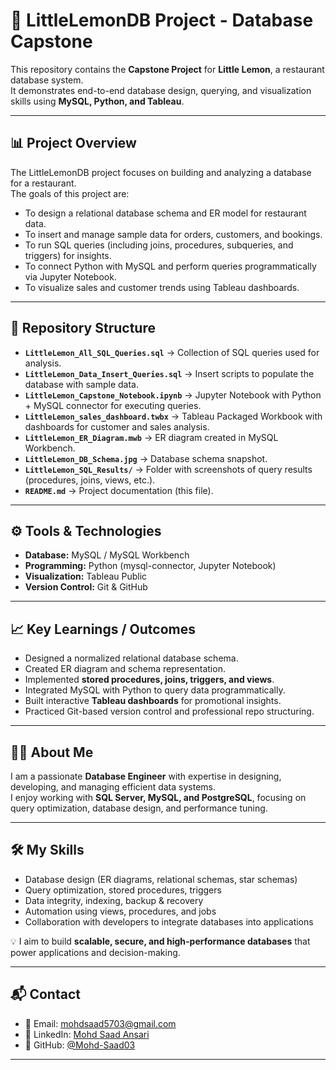 # 🍋 LittleLemonDB Project - Database Capstone

This repository contains the **Capstone Project** for **Little Lemon**, a restaurant database system.  
It demonstrates end-to-end database design, querying, and visualization skills using **MySQL, Python, and Tableau**.

---

## 📊 Project Overview
The LittleLemonDB project focuses on building and analyzing a database for a restaurant.  
The goals of this project are:
- To design a relational database schema and ER model for restaurant data.
- To insert and manage sample data for orders, customers, and bookings.
- To run SQL queries (including joins, procedures, subqueries, and triggers) for insights.
- To connect Python with MySQL and perform queries programmatically via Jupyter Notebook.
- To visualize sales and customer trends using Tableau dashboards.

---

## 📂 Repository Structure

- **`LittleLemon_All_SQL_Queries.sql`** → Collection of SQL queries used for analysis.  
- **`LittleLemon_Data_Insert_Queries.sql`** → Insert scripts to populate the database with sample data.  
- **`LittleLemon_Capstone_Notebook.ipynb`** → Jupyter Notebook with Python + MySQL connector for executing queries.  
- **`LittleLemon_sales_dashboard.twbx`** → Tableau Packaged Workbook with dashboards for customer and sales analysis.  
- **`LittleLemon_ER_Diagram.mwb`** → ER diagram created in MySQL Workbench.  
- **`LittleLemon_DB_Schema.jpg`** → Database schema snapshot.  
- **`LittleLemon_SQL_Results/`** → Folder with screenshots of query results (procedures, joins, views, etc.).  
- **`README.md`** → Project documentation (this file).

---

## ⚙️ Tools & Technologies

- **Database:** MySQL / MySQL Workbench  
- **Programming:** Python (mysql-connector, Jupyter Notebook)  
- **Visualization:** Tableau Public  
- **Version Control:** Git & GitHub  

---

## 📈 Key Learnings / Outcomes

- Designed a normalized relational database schema.  
- Created ER diagram and schema representation.  
- Implemented **stored procedures, joins, triggers, and views**.  
- Integrated MySQL with Python to query data programmatically.  
- Built interactive **Tableau dashboards** for promotional insights.  
- Practiced Git-based version control and professional repo structuring.  

---

## 👨‍💻 About Me

I am a passionate **Database Engineer** with expertise in designing, developing, and managing efficient data systems.  
I enjoy working with **SQL Server, MySQL, and PostgreSQL**, focusing on query optimization, database design, and performance tuning.

---

## 🛠️ My Skills

- Database design (ER diagrams, relational schemas, star schemas)  
- Query optimization, stored procedures, triggers  
- Data integrity, indexing, backup & recovery  
- Automation using views, procedures, and jobs  
- Collaboration with developers to integrate databases into applications  

💡 I aim to build **scalable, secure, and high-performance databases** that power applications and decision-making.

---

## 📬 Contact

- 📧 Email: [mohdsaad5703@gmail.com](mailto:mohdsaad5703@gmail.com)  
- 🔗 LinkedIn: [Mohd Saad Ansari](https://www.linkedin.com/in/mohd-saad-ansari/)  
- 🐙 GitHub: [@Mohd-Saad03](https://github.com/Mohd-Saad03)  

---
